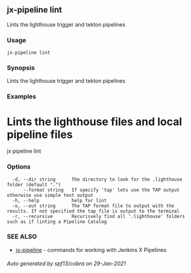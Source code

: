 ## jx-pipeline lint

Lints the lighthouse trigger and tekton pipelines

### Usage

```
jx-pipeline lint
```

### Synopsis

Lints the lighthouse trigger and tekton pipelines

### Examples

  # Lints the lighthouse files and local pipeline files
  jx pipeline lint

### Options

```
  -d, --dir string      The directory to look for the .lighthouse folder (default ".")
      --format string   If specify 'tap' lets use the TAP output otherwise use simple text output
  -h, --help            help for lint
  -o, --out string      The TAP format file to output with the results. If not specified the tap file is output to the terminal
  -r, --recursive       Recurisvely find all '.lighthouse' folders such as if linting a Pipeline Catalog
```

### SEE ALSO

* [jx-pipeline](jx-pipeline.md)	 - commands for working with Jenkins X Pipelines

###### Auto generated by spf13/cobra on 29-Jan-2021

